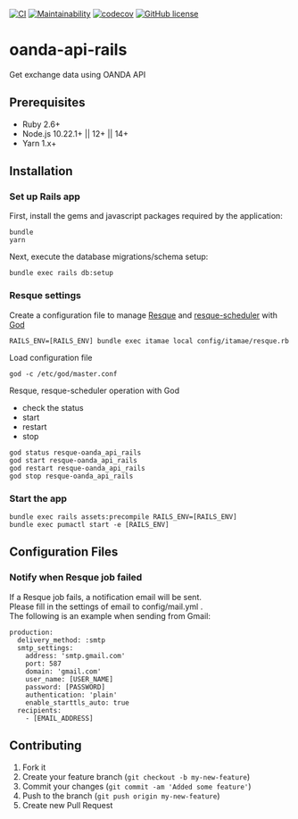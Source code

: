 [![CI](https://github.com/mishina2228/oanda-api-rails/workflows/ci/badge.svg)](https://github.com/mishina2228/oanda-api-rails/actions)
[![Maintainability](https://api.codeclimate.com/v1/badges/b6b9044754816afc195c/maintainability)](https://codeclimate.com/github/mishina2228/oanda-api-rails/maintainability)
[![codecov](https://codecov.io/gh/mishina2228/oanda-api-rails/branch/master/graph/badge.svg)](https://codecov.io/gh/mishina2228/oanda-api-rails)
[![GitHub license](https://img.shields.io/github/license/mishina2228/oanda-api-rails)](https://github.com/mishina2228/oanda-api-rails/blob/master/LICENSE)

# oanda-api-rails

Get exchange data using OANDA API

## Prerequisites

- Ruby 2.6+
- Node.js 10.22.1+ || 12+ || 14+
- Yarn 1.x+

## Installation

### Set up Rails app

First, install the gems and javascript packages required by the application:
```
bundle
yarn
```
Next, execute the database migrations/schema setup:
```
bundle exec rails db:setup
```

### Resque settings

Create a configuration file to manage [Resque](https://github.com/resque/resque) and [resque-scheduler](https://github.com/resque/resque-scheduler) with [God](http://godrb.com/)
```
RAILS_ENV=[RAILS_ENV] bundle exec itamae local config/itamae/resque.rb
```

Load configuration file
```
god -c /etc/god/master.conf
```

Resque, resque-scheduler operation with God
* check the status
* start
* restart
* stop
```
god status resque-oanda_api_rails
god start resque-oanda_api_rails
god restart resque-oanda_api_rails
god stop resque-oanda_api_rails
```

### Start the app

```
bundle exec rails assets:precompile RAILS_ENV=[RAILS_ENV]
bundle exec pumactl start -e [RAILS_ENV]
```

## Configuration Files

### Notify when Resque job failed

If a Resque job fails, a notification email will be sent.  
Please fill in the settings of email to config/mail.yml .  
The following is an example when sending from Gmail:

```
production:
  delivery_method: :smtp
  smtp_settings:
    address: 'smtp.gmail.com'
    port: 587
    domain: 'gmail.com'
    user_name: [USER_NAME]
    password: [PASSWORD]
    authentication: 'plain'
    enable_starttls_auto: true
  recipients:
    - [EMAIL_ADDRESS]
```

## Contributing

1. Fork it
2. Create your feature branch (`git checkout -b my-new-feature`)
3. Commit your changes (`git commit -am 'Added some feature'`)
4. Push to the branch (`git push origin my-new-feature`)
5. Create new Pull Request
